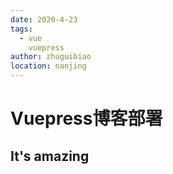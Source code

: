 ```yaml
---
date: 2020-4-23
tags: 
  - vue
    vuepress
author: zhuguibiao
location: nanjing  
---
```


# Vuepress博客部署

## It's amazing
